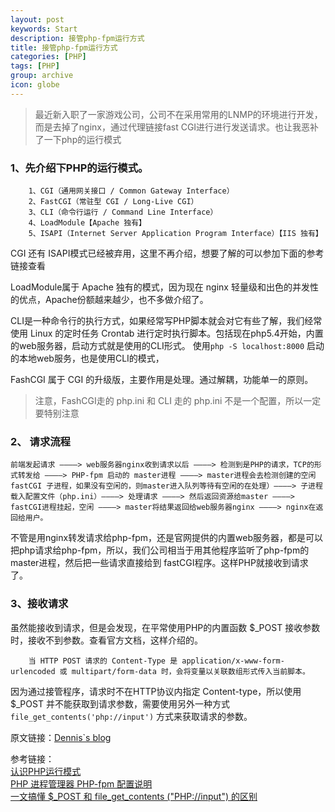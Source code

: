 ```yaml
---
layout: post
keywords: Start
description: 接管php-fpm运行方式
title: 接管php-fpm运行方式
categories: [PHP]
tags: [PHP]
group: archive
icon: globe
---
```




> 最近新入职了一家游戏公司，公司不在采用常用的LNMP的环境进行开发，而是去掉了nginx，通过代理链接fast CGI进行进行发送请求。也让我恶补了一下php的运行模式

### 1、先介绍下PHP的运行模式。

```
    1、CGI（通用网关接口 / Common Gateway Interface）
    2、FastCGI（常驻型 CGI / Long-Live CGI）
    3、CLI（命令行运行 / Command Line Interface）
    4、LoadModule【Apache 独有】
    5、ISAPI（Internet Server Application Program Interface）【IIS 独有】
```

CGI 还有 ISAPI模式已经被弃用，这里不再介绍，想要了解的可以参加下面的参考链接查看  

LoadModule属于 Apache 独有的模式，因为现在 nginx 轻量级和出色的并发性的优点，Apache份额越来越少，也不多做介绍了。  


CLI是一种命令行的执行方式，如果经常写PHP脚本就会对它有些了解，我们经常使用 Linux 的定时任务 Crontab 进行定时执行脚本。包括现在php5.4开始，内置的web服务器，启动方式就是使用的CLI形式。
使用`php -S localhost:8000` 启动的本地web服务，也是使用CLI的模式，  

FashCGI 属于 CGI 的升级版，主要作用是处理。通过解耦，功能单一的原则。  

> 注意，FashCGI走的 php.ini 和 CLI 走的 php.ini 不是一个配置，所以一定要特别注意

### 2、 请求流程

```
前端发起请求 ————> web服务器nginx收到请求以后 ————> 检测到是PHP的请求，TCP的形式转发给 ————> PHP-fpm 启动的 master进程 ————> master进程会去检测创建的空闲 fastCGI 子进程，如果没有空闲的，则master进入队列等待有空闲的在处理）————> 子进程载入配置文件（php.ini）————> 处理请求 ————> 然后返回资源给master ————> fastCGI进程挂起，空闲 ————> master将结果返回给web服务器nginx ————> nginx在返回给用户。 
```

不管是用nginx转发请求给php-fpm，还是官网提供的内置web服务器，都是可以把php请求给php-fpm，所以，我们公司相当于用其他程序监听了php-fpm的master进程，然后把一些请求直接给到 fastCGI程序。这样PHP就接收到请求了。  

### 3、接收请求

虽然能接收到请求，但是会发现，在平常使用PHP的内置函数 $_POST 接收参数时，接收不到参数。查看官方文档，这样介绍的。

```
    当 HTTP POST 请求的 Content-Type 是 application/x-www-form-urlencoded 或 multipart/form-data 时，会将变量以关联数组形式传入当前脚本。
```

因为通过接管程序，请求时不在HTTP协议内指定 Content-type，所以使用 $_POST 并不能获取到请求参数，需要使用另外一种方式 `file_get_contents('php://input')` 方式来获取请求的参数。  


原文链接：[Dennis`s blog](http://ukagaka.github.io/php/2020/10/20/fastCGI.html)  

参考链接：  
[认识PHP运行模式](https://learnku.com/articles/47943)  
[PHP 进程管理器 PHP-fpm 配置说明](https://learnku.com/articles/44835)  
[一文搞懂 $_POST 和 file_get_contents ("PHP://input") 的区别](https://learnku.com/articles/43253)  